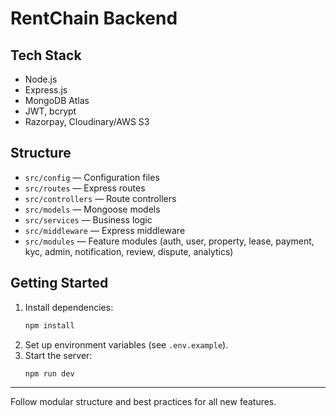 # RentChain Backend

## Tech Stack
- Node.js
- Express.js
- MongoDB Atlas
- JWT, bcrypt
- Razorpay, Cloudinary/AWS S3

## Structure
- `src/config` — Configuration files
- `src/routes` — Express routes
- `src/controllers` — Route controllers
- `src/models` — Mongoose models
- `src/services` — Business logic
- `src/middleware` — Express middleware
- `src/modules` — Feature modules (auth, user, property, lease, payment, kyc, admin, notification, review, dispute, analytics)

## Getting Started
1. Install dependencies:
   ```bash
   npm install
   ```
2. Set up environment variables (see `.env.example`).
3. Start the server:
   ```bash
   npm run dev
   ```

---

Follow modular structure and best practices for all new features.
